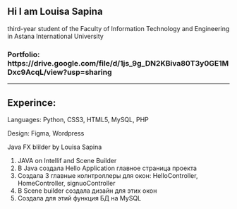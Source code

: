 <h2>Hi I am Louisa Sapina</h2>
<p>third-year student of the Faculty of Information Technology and Engineering in Astana International University</p>

<h3>Portfolio: https://drive.google.com/file/d/1js_9g_DN2KBiva80T3y0GE1MDxc9AcqL/view?usp=sharing</h3>

<hr>

<h2>Experince:</h2>
<p>Languages: Python, CSS3, HTML5, MySQL, PHP</p>
<p>Design: Figma, Wordpress</p>

Java FX blilder by Louisa Sapina

1. JAVA on Intellif and Scene Builder
2. В Java создала Hello Application главное страница проекта
3. Создала 3 главные колнтроллеры для окон: HelloController, HomeController, signuoController
4. В Scene builder создала дизайн для этих окон
5. Создала для этий функция БД на MySQL 
